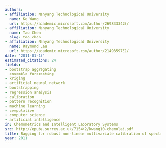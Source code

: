 ```yaml
---
authors:
- affiliation: Nanyang Technological University
  name: Ke Wang
  url: https://academic.microsoft.com/author/2698333475/
- affiliation: Nanyang Technological University
  name: Tao Chen
  slug: tao_chen
- affiliation: Nanyang Technological University
  name: Raymond Lau
  url: https://academic.microsoft.com/author/2149359732/
date: '2011-01-15'
estimated_citations: 24
fields:
- bootstrap aggregating
- ensemble forecasting
- kriging
- artificial neural network
- bootstrapping
- regression analysis
- calibration
- pattern recognition
- machine learning
- computation
- computer science
- artificial intelligence
in: Chemometrics and Intelligent Laboratory Systems
src: http://epubs.surrey.ac.uk/7154/2/kwang10-chemolab.pdf
title: Bagging for robust non-linear multivariate calibration of spectroscopy
year: 2011
---
```

